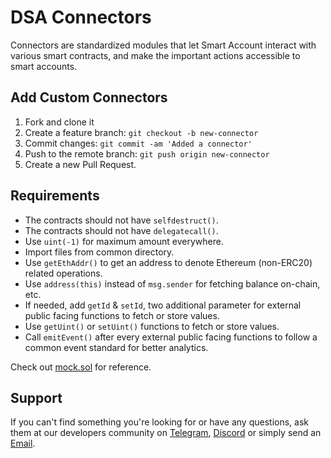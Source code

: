 # DSA Connectors

Connectors are standardized modules that let Smart Account interact with various smart contracts, and make the important actions accessible to smart accounts.

## Add Custom Connectors

1. Fork and clone it
2. Create a feature branch: `git checkout -b new-connector`
3. Commit changes: `git commit -am 'Added a connector'`
4. Push to the remote branch: `git push origin new-connector`
5. Create a new Pull Request.

## Requirements

- The contracts should not have `selfdestruct()`.
- The contracts should not have `delegatecall()`.
- Use `uint(-1)` for maximum amount everywhere.
- Import files from common directory.
- Use `getEthAddr()` to get an address to denote Ethereum (non-ERC20) related operations.
- Use `address(this)` instead of `msg.sender` for fetching balance on-chain, etc.
- If needed, add `getId` & `setId`, two additional parameter for external public facing functions to fetch or store values.
- Use `getUint()` or `setUint()` functions to fetch or store values.
- Call `emitEvent()` after every external public facing functions to follow a common event standard for better analytics.

Check out [mock.sol](https://github.com/InstaDApp/dsa-connectors/blob/master/contracts/connectors/mock.sol) for reference.

## Support

If you can't find something you're looking for or have any questions, ask them at our developers community on [Telegram](https://t.me/instadevelopers), [Discord](https://discord.gg/83vvrnY) or simply send an [Email](mailto:info@instadapp.io).